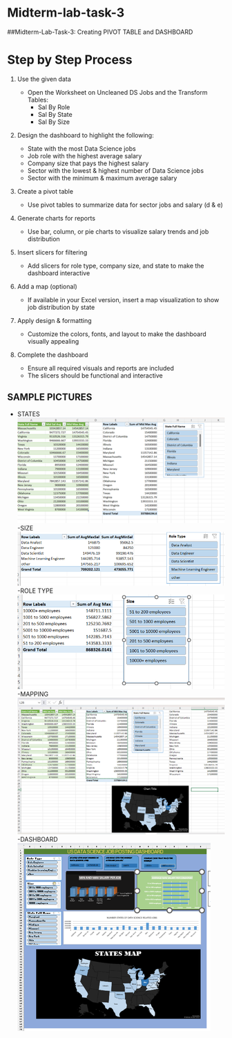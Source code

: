 # Midterm-lab-task-3
##Midterm-Lab-Task-3: Creating PIVOT TABLE and DASHBOARD
# Step by Step Process

1. Use the given data  
   - Open the Worksheet on Uncleaned DS Jobs and the Transform Tables:  
     - Sal By Role  
     - Sal By State  
     - Sal By Size  

2. Design the dashboard to highlight the following:  
   - State with the most Data Science jobs  
   - Job role with the highest average salary  
   - Company size that pays the highest salary  
   - Sector with the lowest & highest number of Data Science jobs  
   - Sector with the minimum & maximum average salary  

3. Create a pivot table  
   - Use pivot tables to summarize data for sector jobs and salary (d & e)  

4. Generate charts for reports  
   - Use bar, column, or pie charts to visualize salary trends and job distribution  

5. Insert slicers for filtering  
   - Add slicers for role type, company size, and state to make the dashboard interactive  

6. Add a map (optional)  
   - If available in your Excel version, insert a map visualization to show job distribution by state  

7. Apply design & formatting  
   - Customize the colors, fonts, and layout to make the dashboard visually appealing  

8. Complete the dashboard  
   - Ensure all required visuals and reports are included  
   - The slicers should be functional and interactive
## SAMPLE PICTURES 
- STATES
![image](https://github.com/chan-edm/README/blob/2e8699c13ca4ab717211f78754c21ac8cf12325e/Images/Screenshot%202025-03-15%20225610.png)
-SIZE
![Image](https://github.com/chan-edm/README/blob/2e8699c13ca4ab717211f78754c21ac8cf12325e/Images/Screenshot%202025-03-15%20225705.png)
-ROLE TYPE 
![Image](https://github.com/chan-edm/README/blob/2e8699c13ca4ab717211f78754c21ac8cf12325e/Images/Screenshot%202025-03-15%20225650.png)
-MAPPING
![Image](https://github.com/chan-edm/README/blob/2e8699c13ca4ab717211f78754c21ac8cf12325e/Images/Screenshot%202025-03-15%20231330.png)
-DASHBOARD
![Image](https://github.com/chan-edm/README/blob/2e8699c13ca4ab717211f78754c21ac8cf12325e/Images/Screenshot%202025-03-15%20231957.png)

